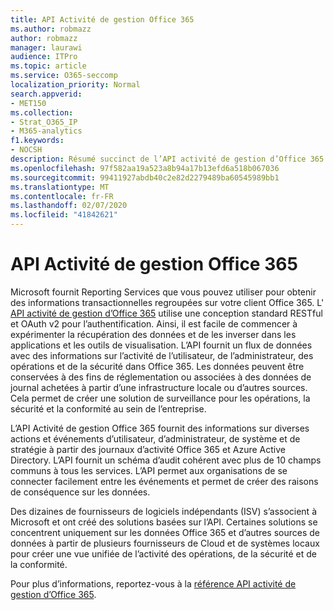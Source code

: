 ```yaml
---
title: API Activité de gestion Office 365
ms.author: robmazz
author: robmazz
manager: laurawi
audience: ITPro
ms.topic: article
ms.service: O365-seccomp
localization_priority: Normal
search.appverid:
- MET150
ms.collection:
- Strat_O365_IP
- M365-analytics
f1.keywords:
- NOCSH
description: Résumé succinct de l’API activité de gestion d’Office 365.
ms.openlocfilehash: 97f582aa19a523a8b94a17b13efd6a518b067036
ms.sourcegitcommit: 99411927abdb40c2e82d2279489ba60545989bb1
ms.translationtype: MT
ms.contentlocale: fr-FR
ms.lasthandoff: 02/07/2020
ms.locfileid: "41842621"
---
```

# <a name="office-365-management-activity-api"></a>API Activité de gestion Office 365

Microsoft fournit Reporting Services que vous pouvez utiliser pour obtenir des informations transactionnelles regroupées sur votre client Office 365. L' [API activité de gestion d’Office 365](https://docs.microsoft.com/office/office-365-management-api/office-365-management-apis-overview) utilise une conception standard RESTful et OAuth v2 pour l’authentification. Ainsi, il est facile de commencer à expérimenter la récupération des données et de les inverser dans les applications et les outils de visualisation. L’API fournit un flux de données avec des informations sur l’activité de l’utilisateur, de l’administrateur, des opérations et de la sécurité dans Office 365. Les données peuvent être conservées à des fins de réglementation ou associées à des données de journal achetées à partir d’une infrastructure locale ou d’autres sources. Cela permet de créer une solution de surveillance pour les opérations, la sécurité et la conformité au sein de l’entreprise.

L’API Activité de gestion Office 365 fournit des informations sur diverses actions et événements d’utilisateur, d’administrateur, de système et de stratégie à partir des journaux d’activité Office 365 et Azure Active Directory. L’API fournit un schéma d’audit cohérent avec plus de 10 champs communs à tous les services. L’API permet aux organisations de se connecter facilement entre les événements et permet de créer des raisons de conséquence sur les données.

Des dizaines de fournisseurs de logiciels indépendants (ISV) s’associent à Microsoft et ont créé des solutions basées sur l’API. Certaines solutions se concentrent uniquement sur les données Office 365 et d’autres sources de données à partir de plusieurs fournisseurs de Cloud et de systèmes locaux pour créer une vue unifiée de l’activité des opérations, de la sécurité et de la conformité. 

Pour plus d’informations, reportez-vous à la [référence API activité de gestion d’Office 365](https://docs.microsoft.com/office/office-365-management-api/office-365-management-activity-api-reference).
